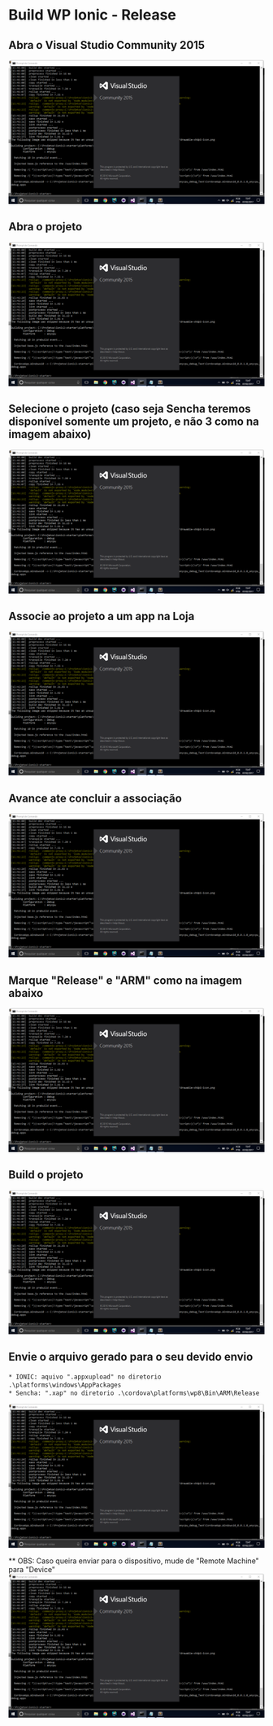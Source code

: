 # Build WP Ionic - Release
## Abra  o Visual Studio Community 2015
![Tela 1](/docs/img/wp/build/tela1.png)

## Abra o projeto
![Tela 2](/docs/img/wp/build/tela1.png)

## Selecione o projeto (caso seja Sencha teremos disponível somente um projeto, e não 3 como na imagem abaixo)
![Tela 3](/docs/img/wp/build/tela1.png)

## Associe ao projeto a um app na Loja
![Tela 4](/docs/img/wp/build/tela1.png)

## Avance ate concluir a associação
![Tela 5](/docs/img/wp/build/tela1.png)

## Marque "Release" e "ARM" como na imagem abaixo
![Tela 6](/docs/img/wp/build/tela1.png)

## Build o projeto
![Tela 7](/docs/img/wp/build/tela1.png)

## Envie o arquivo gerado para o seu devido envio
    * IONIC: aquivo ".appxupload" no diretorio .\platforms\windows\AppPackages
    * Sencha: ".xap" no diretorio .\cordova\platforms\wp8\Bin\ARM\Release
![Tela 8](/docs/img/wp/build/tela1.png)


** OBS: Caso queira enviar para o dispositivo, mude de "Remote Machine" para "Device"
 ![Tela 6](/docs/img/wp/build/tela1.png)